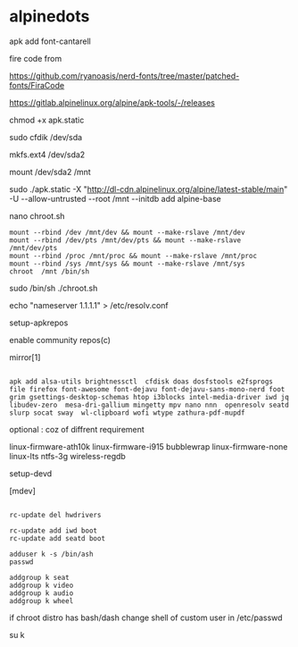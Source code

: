 # alpinedots

apk  add  font-cantarell

fire code from 

https://github.com/ryanoasis/nerd-fonts/tree/master/patched-fonts/FiraCode


 https://gitlab.alpinelinux.org/alpine/apk-tools/-/releases

 chmod +x apk.static

sudo cfdik /dev/sda

mkfs.ext4 /dev/sda2  

mount /dev/sda2 /mnt

sudo ./apk.static  -X "http://dl-cdn.alpinelinux.org/alpine/latest-stable/main" -U --allow-untrusted --root /mnt --initdb add alpine-base

nano chroot.sh
```
mount --rbind /dev /mnt/dev && mount --make-rslave /mnt/dev
mount --rbind /dev/pts /mnt/dev/pts && mount --make-rslave /mnt/dev/pts
mount --rbind /proc /mnt/proc && mount --make-rslave /mnt/proc
mount --rbind /sys /mnt/sys && mount --make-rslave /mnt/sys
chroot  /mnt /bin/sh  
```
sudo /bin/sh ./chroot.sh

echo "nameserver 1.1.1.1"  > /etc/resolv.conf

 setup-apkrepos

 enable community repos(c)
 
 mirror[1]
```

apk add alsa-utils brightnessctl  cfdisk doas dosfstools e2fsprogs file firefox font-awesome font-dejavu font-dejavu-sans-mono-nerd foot grim gsettings-desktop-schemas htop i3blocks intel-media-driver iwd jq libudev-zero  mesa-dri-gallium mingetty mpv nano nnn  openresolv seatd slurp socat sway  wl-clipboard wofi wtype zathura-pdf-mupdf
```

optional : coz of diffrent  requirement

 linux-firmware-ath10k linux-firmware-i915 bubblewrap linux-firmware-none linux-lts ntfs-3g wireless-regdb  

 setup-devd
 
 [mdev]
```

rc-update del hwdrivers

rc-update add iwd boot
rc-update add seatd boot

adduser k -s /bin/ash
passwd

addgroup k seat
addgroup k video
addgroup k audio
addgroup k wheel
```

if chroot distro has bash/dash change shell of custom user in /etc/passwd 

su k 






 
